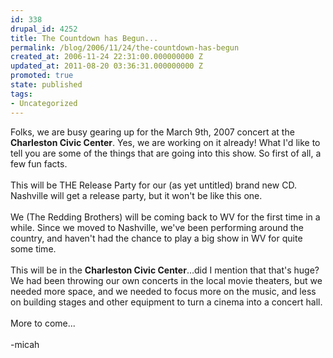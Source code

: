 ```yaml
---
id: 338
drupal_id: 4252
title: The Countdown has Begun...
permalink: /blog/2006/11/24/the-countdown-has-begun
created_at: 2006-11-24 22:31:00.000000000 Z
updated_at: 2011-08-20 03:36:31.000000000 Z
promoted: true
state: published
tags:
- Uncategorized
---
```

Folks, we are busy gearing up for the March 9th, 2007 concert at the <strong>Charleston Civic Center</strong>. Yes, we are working on it already! What I'd like to tell you are some of the things that are going into this show. So first of all, a few fun facts.<br /><br />This will be THE Release Party for our (as yet untitled) brand new CD. Nashville will get a release party, but it won't be like this one. <br /><br />We (The Redding Brothers) will be coming back to WV for the first time in a while. Since we moved to Nashville, we've been performing around the country, and haven't had the chance to play a big show in WV for quite some time.<br /><br />This will be in the <strong>Charleston Civic Center</strong>...did I mention that that's huge? We had been throwing our own concerts in the local movie theaters, but we needed more space, and we needed to focus more on the music, and less on building stages and other equipment to turn a cinema into a concert hall.<br /><br />More to come...<br /><br />-micah
